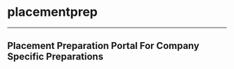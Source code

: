 # placementprep
-------------------------------------------------------------------------

## Placement Preparation Portal For Company Specific Preparations
